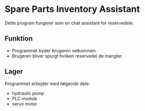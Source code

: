 # Spare Parts Inventory Assistant 
Dette program fungerer som en chat assistant for reservedele.

## Funktion
- Programmet byder brugeren velkommen.
- Brugeren bliver spurgt hvilken reservedel de mangler.

## Lager 
Programmet arbejder med følgende dele:
- hydraulic pump
- PLC module
- servo motor

